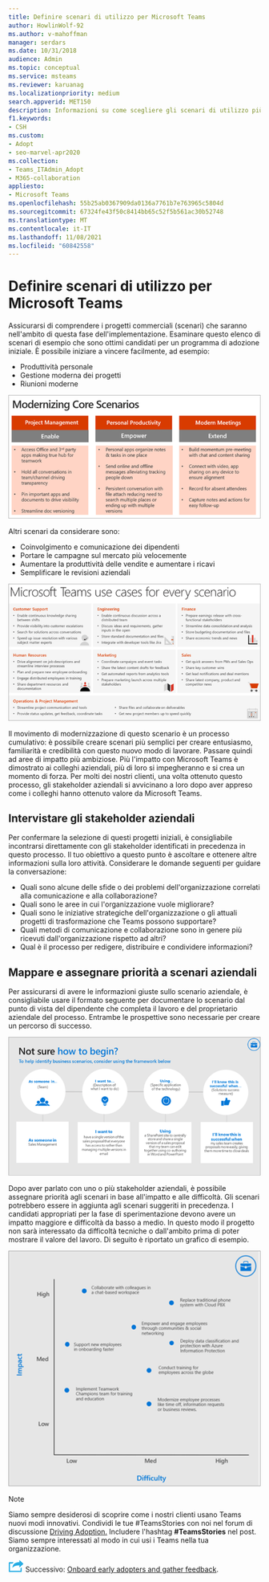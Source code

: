 ```yaml
---
title: Definire scenari di utilizzo per Microsoft Teams
author: HowlinWolf-92
ms.author: v-mahoffman
manager: serdars
ms.date: 10/31/2018
audience: Admin
ms.topic: conceptual
ms.service: msteams
ms.reviewer: karuanag
ms.localizationpriority: medium
search.appverid: MET150
description: Informazioni su come scegliere gli scenari di utilizzo più applicabili per la fase di esperimento dell'Teams adozione.
f1.keywords:
- CSH
ms.custom:
- Adopt
- seo-marvel-apr2020
ms.collection:
- Teams_ITAdmin_Adopt
- M365-collaboration
appliesto:
- Microsoft Teams
ms.openlocfilehash: 55b25ab0367909da0136a7761b7e763965c5804d
ms.sourcegitcommit: 67324fe43f50c8414bb65c52f5b561ac30b52748
ms.translationtype: MT
ms.contentlocale: it-IT
ms.lasthandoff: 11/08/2021
ms.locfileid: "60842558"
---
```

# <a name="define-usage-scenarios-for-microsoft-teams"></a>Definire scenari di utilizzo per Microsoft Teams

Assicurarsi di comprendere i progetti commerciali (scenari) che saranno nell'ambito di questa fase dell'implementazione. Esaminare questo elenco di scenari di esempio che sono ottimi candidati per un programma di adozione iniziale. È possibile iniziare a vincere facilmente, ad esempio:

- Produttività personale
- Gestione moderna dei progetti
- Riunioni moderne

![Illustrazione dei tre scenari principali.](media/teams-adoption-modernizing-core-scenarios.png)

Altri scenari da considerare sono:

- Coinvolgimento e comunicazione dei dipendenti
- Portare le campagne sul mercato più velocemente
- Aumentare la produttività delle vendite e aumentare i ricavi
- Semplificare le revisioni aziendali

![Illustrazione di Teams casi d'uso per ogni scenario.](media/teams-adoption-use-cases.png)

Il movimento di modernizzazione di questo scenario è un processo cumulativo: è possibile creare scenari più semplici per creare entusiasmo, familiarità e credibilità con questo nuovo modo di lavorare. Passare quindi ad aree di impatto più ambiziose. Più l'impatto con Microsoft Teams è dimostrato ai colleghi aziendali, più di loro si impegheranno e si crea un momento di forza. Per molti dei nostri clienti, una volta ottenuto questo processo, gli stakeholder aziendali si avvicinano a loro dopo aver appreso come i colleghi hanno ottenuto valore da Microsoft Teams.

## <a name="interview-business-stakeholders"></a>Intervistare gli stakeholder aziendali

Per confermare la selezione di questi progetti iniziali, è consigliabile incontrarsi direttamente con gli stakeholder identificati in precedenza in questo processo. Il tuo obiettivo a questo punto è ascoltare e ottenere altre informazioni sulla loro attività. Considerare le domande seguenti per guidare la conversazione:

- Quali sono alcune delle sfide o dei problemi dell'organizzazione correlati alla comunicazione e alla collaborazione?
- Quali sono le aree in cui l'organizzazione vuole migliorare?
- Quali sono le iniziative strategiche dell'organizzazione o gli attuali progetti di trasformazione che Teams possono supportare?
- Quali metodi di comunicazione e collaborazione sono in genere più ricevuti dall'organizzazione rispetto ad altri?
- Qual è il processo per redigere, distribuire e condividere informazioni?

## <a name="map-and-prioritize-business-scenarios"></a>Mappare e assegnare priorità a scenari aziendali

Per assicurarsi di avere le informazioni giuste sullo scenario aziendale, è consigliabile usare il formato seguente per documentare lo scenario dal punto di vista del dipendente che completa il lavoro e del proprietario aziendale del processo. Entrambe le prospettive sono necessarie per creare un percorso di successo.

![Illustrazione del framework per l'identificazione degli scenari.](media/teams-adoption-identify-scenarios.png)

Dopo aver parlato con uno o più stakeholder aziendali, è possibile assegnare priorità agli scenari in base all'impatto e alle difficoltà. Gli scenari potrebbero essere in aggiunta agli scenari suggeriti in precedenza. I candidati appropriati per la fase di sperimentazione devono avere un impatto maggiore e difficoltà da basso a medio. In questo modo il progetto non sarà interessato da difficoltà tecniche o dall'ambito prima di poter mostrare il valore del lavoro. Di seguito è riportato un grafico di esempio.

![Illustrazione che mostra l'impatto dello scenario rispetto alla difficoltà.](media/teams-adoption-impact-difficulty.png)

> [!Note]
> Siamo sempre desiderosi di scoprire come i nostri clienti usano Teams nuovi modi innovativi. Condividi le tue #TeamsStories con noi nel forum di discussione [Driving Adoption.](https://techcommunity.microsoft.com/t5/driving-adoption/ct-p/DrivingAdoption) Includere l'hashtag **#TeamsStories** nel post. Siamo sempre interessati al modo in cui usi i Teams nella tua organizzazione.

![Icona che rappresenta il passaggio successivo.](media/teams-adoption-next-icon.png) Successivo: [Onboard early adopters and gather feedback](teams-adoption-onboard-early-adopters.md).
